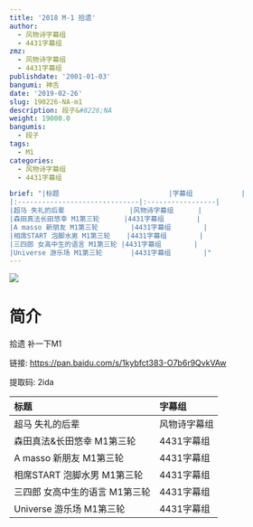 ```yaml
---
title: '2018 M-1 拾遗'
author:
  - 风物诗字幕组
  - 4431字幕组
zmz: 
  - 风物诗字幕组
  - 4431字幕组
publishdate: '2001-01-03'
bangumi: 神舌
date: '2019-02-26'
slug: 190226-NA-m1
description: 段子&#8226;NA
weight: 19000.0
bangumis:
  - 段子
tags:
  - M1
categories:
  - 风物诗字幕组
  - 4431字幕组

brief: "|标题                           |字幕组            |
|:------------------------------|:-----------------|
|超马 失礼的后辈                |风物诗字幕组      |
|森田真法长田悠幸 M1第三轮      |4431字幕组        |
|A masso 新朋友 M1第三轮        |4431字幕组        |
|相席START 泡脚水男 M1第三轮    |4431字幕组        |
|三四郎 女高中生的语言 M1第三轮 |4431字幕组        |
|Universe 游乐场 M1第三轮       |4431字幕组        |"
---
```

![](https://i.imgur.com/aPevZwG.png)
# 简介  

拾遗 补一下M1

链接: https://pan.baidu.com/s/1kybfct383-O7b6r9QvkVAw 

提取码: 2ida 


|标题                           |字幕组            |
|:------------------------------|:-----------------|
|超马 失礼的后辈                |风物诗字幕组      |
|森田真法&长田悠幸 M1第三轮     |4431字幕组        |
|A masso 新朋友 M1第三轮        |4431字幕组        |
|相席START 泡脚水男 M1第三轮    |4431字幕组        |
|三四郎 女高中生的语言 M1第三轮 |4431字幕组        |
|Universe 游乐场 M1第三轮       |4431字幕组        |
